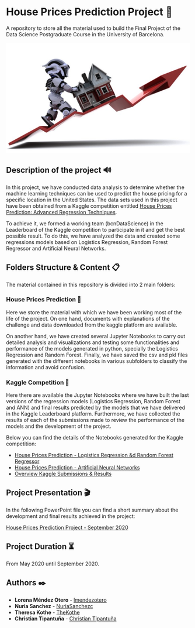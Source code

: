 # House Prices Prediction Project 🚀
A repository to store all the material used to build the Final Project of the Data Science Postgraduate Course in the University of Barcelona.

![alt text](https://github.com/lmendezotero/Postgraduate-Project/blob/master/House%20Prices%20Prediction/Pictures/HOUSE_PRICE_PREDICTION.PNG)

## Description of the project 🔊
In this project, we have conducted data analysis to determine whether the machine learning techniques can be used to predict the house pricing for a specific location in the United States. The data sets used in this project have been obtained from a Kaggle competition entitled [House Prices Prediction: Advanced Regression Techniques](https://www.kaggle.com/c/house-prices-advanced-regression-techniques/overview).

To achieve it, we formed a working team (bcnDataScience) in the Leaderboard of the Kaggle competition to participate in it and get the best possible result. To do this, we have analyzed the data and created some regressions models based on Logistics Regression, Random Forest Regressor and Artificial Neural Networks.

## Folders Structure & Content 📋
The material contained in this repository is divided into 2 main folders:

### House Prices Prediction 📂
Here we store the material with which we have been working most of the life of the project. On one hand, documents with explanations of the challenge and data downloaded from the kaggle platform are available.

On another hand, we have created several Jupyter Notebooks to carry out detailed analysis and visualizations and testing some functionalities and performance of the models generated in python, specially the Logistics Regression and Random Forest. Finally, we have saved the csv and pkl files generated with the different notebooks in various subfolders to classify the information and avoid confusion.

### Kaggle Competition 📂
Here there are available the Jupyter Notebooks where we have built the last versions of the regression models (Logistics Regression, Random Forest and ANN) and final results predicted by the models that we have delivered in the Kaggle Leaderboard platform. Furthermore, we have collected the results of each of the submissions made to review the performance of the models and the development of the project. 

Below you can find the details of the Notebooks generated for the Kaggle competition:
* [House Prices Prediction - Logistics Regression &d Random Forest Regressor](https://github.com/lmendezotero/Postgraduate-Project/blob/master/Kaggle%20Competition/House%20Prices%20Prediction%20-%20Kaggle%20Competition.ipynb)
* [House Prices Prediction - Artificial Neural Networks](https://github.com/lmendezotero/Postgraduate-Project/blob/master/Kaggle%20Competition/ANN%20%26%20House%20Prices%20Prediction.ipynb)
* [Overview Kaggle Submissions & Results](https://github.com/lmendezotero/Postgraduate-Project/blob/master/Kaggle%20Competition/Overview%20Kaggle%20Submissions.ipynb)

## Project Presentation 🎬
In the following PowerPoint file you can find a short summary about the development and final results achieved in the project:

[House Prices Prediction Project - September 2020](https://1drv.ms/p/s!AgWTAJ13Zxntgk9s6RvyMqEin8Qu?e=PYdvNY)

## Project Duration ⏳
From May 2020 until September 2020.

## Authors ✒️

* **Lorena Méndez Otero** - [lmendezotero](https://github.com/lmendezotero) 
* **Nuria Sanchez** - [NuriaSanchezc](https://github.com/NuriaSanchezc) 
* **Theresa Kothe** - [TheKothe](https://github.com/TheKothe) 
* **Christian Tipantuña** - [Christian Tipantuña](https://github.com/ChristianTipantuna) 
